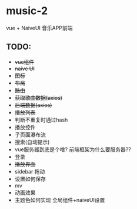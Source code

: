 # music-2

vue + NaiveUI 音乐APP前端

## TODO:

- ~~vue组件~~
- ~~naive UI~~
- ~~图标~~
- ~~布局~~
- ~~路由~~
- ~~获取歌曲数据(axios)~~
- ~~后端数据(axios)~~
- ~~播放列表~~
- 判断不重复时通过hash
- 播放控件
- 子页面瀑布流
- 搜索(自动提示)
- vue服务器到底是个啥? 前端框架为什么要服务器??
- 登录
- ~~播放界面~~
- sidebar 拖动
- 设置如何保存
- mv
- 动画效果
- 主题色如何实现 全局组件+naiveUI设置